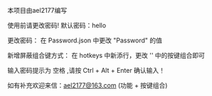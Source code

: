 本项目由ael2177编写

使用前请更改密码!
默认密码：hello

更改密码：
在 Password.json 中更改 "Password" 的值

新增屏蔽组合键方式：
在 hotkeys 中新添行，更改 '' 中的按键组合即可

输入密码提示为 空格 ,请按 Ctrl + Alt + Enter 确认输入！

如有补充欢迎来信：ael2177@163.com (功能 + 按键组合)
